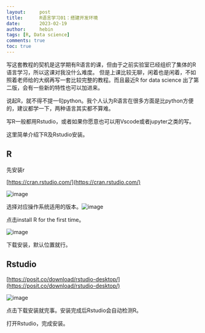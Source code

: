 ```yaml
---
layout:     post
title:      R语言学习01：搭建开发环境
date:       2023-02-19
author:     hebin
tags: [R, Data science]
comments: true
toc: true
---
```


写这套教程的契机是这学期有R语言的课，但由于之前实验室已经组织了集体的R语言学习，所以这课对我没什么难度。
但是上课比较无聊，闲着也是闲着，不如照着老师给的大纲再写一套比较完整的教程。而且最近R for data science 出了第二版，会有一些新的特性也可以加进来。

说起R，就不得不提一句python。我个人认为R语言在很多方面是比python方便的，建议都学一下，两种语言其实都不算难。

写R一般都用Rstudio，或者如果你愿意也可以用Vscode或者jupyter之类的写。

这里简单介绍下R及Rstudio安装。

## R

先安装r

[https://cran.rstudio.com/](https://cran.rstudio.com/)

​![image](R_IDE_set-up/2023-02-18-assets/image-20230220135041-qit04yu.png)​

选择对应操作系统适用的版本。​![image](R_IDE_set-up/2023-02-18-assets/image-20230220135118-89pxu6g.png)​

点击install R for the first time。

​![image](R_IDE_set-up/2023-02-18-assets/image-20230220135155-624bise.png)​

下载安装，默认位置就行。

## Rstudio

[https://posit.co/download/rstudio-desktop/](https://posit.co/download/rstudio-desktop/)

​![image](R_IDE_set-up/2023-02-18-assets/image-20230220135311-ts53lzq.png)​

点击下载安装就完事。安装完成后Rstudio会自动检测R。

打开Rstudio，完成安装。